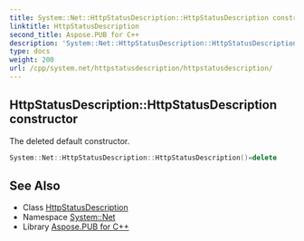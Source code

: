 ```yaml
---
title: System::Net::HttpStatusDescription::HttpStatusDescription constructor
linktitle: HttpStatusDescription
second_title: Aspose.PUB for C++
description: 'System::Net::HttpStatusDescription::HttpStatusDescription constructor. The deleted default constructor in C++.'
type: docs
weight: 200
url: /cpp/system.net/httpstatusdescription/httpstatusdescription/
---
```

## HttpStatusDescription::HttpStatusDescription constructor


The deleted default constructor.

```cpp
System::Net::HttpStatusDescription::HttpStatusDescription()=delete
```

## See Also

* Class [HttpStatusDescription](../)
* Namespace [System::Net](../../)
* Library [Aspose.PUB for C++](../../../)
